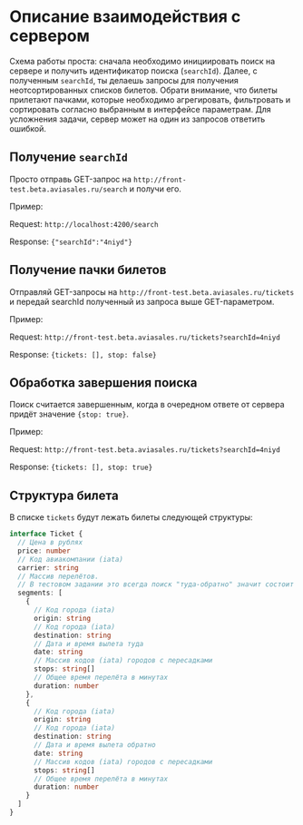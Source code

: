 # Описание взаимодействия с сервером

Схема работы проста: сначала необходимо инициировать поиск на сервере и получить идентификатор поиска (`searchId`). Далее, с полученным `searchId`, ты делаешь запросы для получения неотсортированных списков билетов. Обрати внимание, что билеты прилетают пачками, которые необходимо агрегировать, фильтровать и сортировать согласно выбранным в интерфейсе параметрам. Для усложнения задачи, сервер может на один из запросов ответить ошибкой.

## Получение `searchId`

Просто отправь GET-запрос на `http://front-test.beta.aviasales.ru/search` и получи его.

Пример:

Request: `http://localhost:4200/search`

Response: `{"searchId":"4niyd"}`

## Получение пачки билетов

Отправляй GET-запросы на `http://front-test.beta.aviasales.ru/tickets` и передай searchId полученный из запроса выше GET-параметром.

Пример:

Request: `http://front-test.beta.aviasales.ru/tickets?searchId=4niyd`

Response: `{tickets: [], stop: false}`

## Обработка завершения поиска

Поиск считается завершенным, когда в очередном ответе от сервера придёт значение `{stop: true}`.

Пример:

Request: `http://front-test.beta.aviasales.ru/tickets?searchId=4niyd`

Response: `{tickets: [], stop: true}`

## Структура билета

В списке `tickets` будут лежать билеты следующей структуры:

```typescript
interface Ticket {
  // Цена в рублях
  price: number
  // Код авиакомпании (iata)
  carrier: string
  // Массив перелётов.
  // В тестовом задании это всегда поиск "туда-обратно" значит состоит из двух элементов
  segments: [
    {
      // Код города (iata)
      origin: string
      // Код города (iata)
      destination: string
      // Дата и время вылета туда
      date: string
      // Массив кодов (iata) городов с пересадками
      stops: string[]
      // Общее время перелёта в минутах
      duration: number
    },
    {
      // Код города (iata)
      origin: string
      // Код города (iata)
      destination: string
      // Дата и время вылета обратно
      date: string
      // Массив кодов (iata) городов с пересадками
      stops: string[]
      // Общее время перелёта в минутах
      duration: number
    }
  ]
}
```
